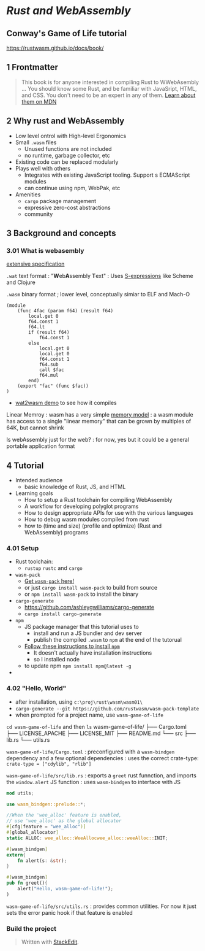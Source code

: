 
# *Rust and WebAssembly*
## Conway's Game of Life tutorial
https://rustwasm.github.io/docs/book/

## 1 Frontmatter
> This book is for anyone interested in compiling Rust to WWebAsembly ... You should know some Rust, and be familiar with JavaSript, HTML, and CSS. You don't need to be an expert in any of them.
[Learn about them on MDN](https://developer.mozilla.org/en-US/docs/Learn)

## 2 Why rust and WebAssembly

* Low level ontrol with High-level Ergonomics
* Small `.wasm` files
	* Unused functions are not included
	* no runtime, garbage collector, etc
* Existing code can be replaced modularly
* Plays well with others
	* Integrates with existing JavaScript tooling. Support s ECMAScript modules
	* can continue using npm, WebPak, etc
* Amenities
	* `cargo` package management
	* expressive zero-cost abstractions
	* community

## 3 Background and concepts
### 3.01 What is webasembly
[extensive specification](https://webassembly.github.io/spec/)

`.wat` text format
: "**W**eb**A**ssembly **T**ext"
: Uses [S-expressions](https://en.wikipedia.org/wiki/S-expression) like Scheme and Clojure

`.wasm` binary format
; lower level, conceptually simiar to ELF and Mach-O

```wat
(module
	(func 4fac (param f64) (result f64)
		local.get 0
		f64.const 1
		f64.lt
		if (result f64)
			f64.const 1
		else
			local.get 0
			local.get 0
			f64.const 1
			f64.sub
			call $fac
			f64.mul
		end)
	(export "fac" (func $fac))
)
```

* [wat2wasm demo](https://webassembly.github.io/wabt/demo/wat2wasm/) to see how it compiles

Linear Memroy
: wasm has a very simple [memory model](https://webassembly.github.io/spec/core/syntax/modules.html#syntax-mem)
: a wasm module has access to a single "linear memory" that can be grown by multiples of 64K, but cannot shrink

Is webAssembly just for the web?
: for now, yes but it could be a general portable application format

## 4 Tutorial
* Intended audience
	* basic knowledge of Rust, JS, and HTML
* Learning goals
	* How to setup a Rust toolchain for compiling WebAssembly
	* A workflow for developing polyglot programs
	* How to design appropriate APIs for use with the various languages
	* How to debug wasm modules compiled from rust
	* how to (time and size) (profile and optimize) (Rust and WebAssembly) programs 

### 4.01 Setup
* Rust toolchain:
	* `rustup` `rustc` and `cargo`
* `wasm-pack`
	* [Get  `wasm-pack`  here!](https://rustwasm.github.io/wasm-pack/installer/)
	* or just `cargo install wasm-pack` to build from source
	* or `npm install wasm-pack` to install the binary
* `cargo-generate`
	* https://github.com/ashleygwilliams/cargo-generate
	* `cargo install cargo-generate`
* `npm`
	* JS package manager that this tutorial uses to
		* install and run a JS bundler and dev server
		* publish the compiled `.wasm` to `npm` at the end of the tutorual
	* [Follow these instructions to install  `npm`](https://www.npmjs.com/get-npm)
		* It doesn't actually have installation instructions
		* so I installed node
	* to update npm `npm install npm@latest -g`
*

### 4.02 "Hello, World"
* after installation, using `c:\proj\rust\wasm\wasm01\`
* `cargo-generate --git https://github.com/rustwasm/wasm-pack-template`
* when prompted for a project name, use `wasm-game-of-life`

`cd wasm-game-of-life`  and then `ls`
wasm-game-of-life/
├── Cargo.toml
├── LICENSE_APACHE
├── LICENSE_MIT
├── README.md
└── src
    ├── lib.rs
    └── utils.rs

`wasm-game-of-life/Cargo.toml`
: preconfigured with a `wasm-bindgen` dependency and a few optional dependencies
: uses the correct crate-type: `crate-type = ["cdylib", "rlib"]`

`wasm-game-of-life/src/lib.rs`
: exports a `greet` rust funnction, and imports the `window.alert` JS function
: uses `wasm-bindgen` to interface with JS
```rust
mod utils;

use wasm_bindgen::prelude::*;

//When the 'wee_alloc' feature is enabled,
// use 'wee_alloc' as the global allocator
#[cfg(feature = "wee_alloc")]
#[global_allocator]
static ALLOC: wee_alloc::WeeAllocwee_alloc::weeAlloc::INIT;

#[wasm_bindgen]
extern{
	fn alert(s: &str);
}

#[wasm_bindgen]
pub fn greet(){
	alert("Hello, wasm-game-of-life!");
)
```
`wasm-game-of-life/src/utils.rs`
: provides common utilities. For now it just sets the error panic hook if that feature is enabled

### Build the project


> Written with [StackEdit](https://stackedit.io/).
<!--stackedit_data:
eyJoaXN0b3J5IjpbNjAzMjg4MjU2LDYwMTIwMzU4OSwxMjI0MT
c4NzI0LC0xNzIyMjY0MjI0XX0=
-->